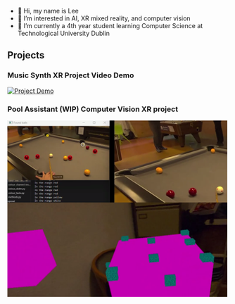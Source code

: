 - 👋 Hi, my name is Lee
- 👀 I’m interested in AI, XR mixed reality, and computer vision
- 🌱 I’m currently a 4th year student learning Computer Science at Technological University Dublin

## **Projects**
### Music Synth XR Project Video Demo
 [![Project Demo](http://img.youtube.com/vi/wHFfQDwnbWw/hqdefault.jpg)](https://www.youtube.com/watch?v=wHFfQDwnbWw)

### Pool Assistant (WIP) Computer Vision XR project
<img src="WIP.png" alt="Progress Image for this project" width="500"/>
